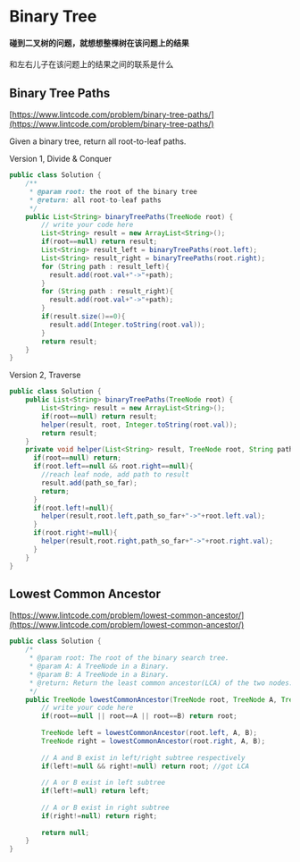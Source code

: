 # Binary Tree

#### 碰到二叉树的问题，就想想整棵树在该问题上的结果和左右儿子在该问题上的结果之间的联系是什么



## Binary Tree Paths

[https://www.lintcode.com/problem/binary-tree-paths/](https://www.lintcode.com/problem/binary-tree-paths/)

 Given a binary tree, return all root-to-leaf paths.

Version 1, Divide & Conquer

```java
public class Solution {
    /**
     * @param root: the root of the binary tree
     * @return: all root-to-leaf paths
     */
    public List<String> binaryTreePaths(TreeNode root) {
        // write your code here
        List<String> result = new ArrayList<String>();
        if(root==null) return result;
        List<String> result_left = binaryTreePaths(root.left);
        List<String> result_right = binaryTreePaths(root.right);
        for (String path : result_left){
          result.add(root.val+"->"+path);
        }
        for (String path : result_right){
          result.add(root.val+"->"+path);
        }
        if(result.size()==0){
          result.add(Integer.toString(root.val));
        }
        return result;
    }
}
```

Version 2, Traverse

```java
public class Solution {
    public List<String> binaryTreePaths(TreeNode root) {
        List<String> result = new ArrayList<String>();
        if(root==null) return result;
        helper(result, root, Integer.toString(root.val));
        return result;
    }
    private void helper(List<String> result, TreeNode root, String path_so_far){
      if(root==null) return;
      if(root.left==null && root.right==null){
        //reach leaf node, add path to result
        result.add(path_so_far);
        return;
      }
      if(root.left!=null){
        helper(result,root.left,path_so_far+"->"+root.left.val);
      }
      if(root.right!=null){
        helper(result,root.right,path_so_far+"->"+root.right.val);
      }
    }
}
```

## Lowest Common Ancestor

[https://www.lintcode.com/problem/lowest-common-ancestor/](https://www.lintcode.com/problem/lowest-common-ancestor/)

```java
public class Solution {
    /*
     * @param root: The root of the binary search tree.
     * @param A: A TreeNode in a Binary.
     * @param B: A TreeNode in a Binary.
     * @return: Return the least common ancestor(LCA) of the two nodes.
     */
    public TreeNode lowestCommonAncestor(TreeNode root, TreeNode A, TreeNode B) {
        // write your code here
        if(root==null || root==A || root==B) return root;
        
        TreeNode left = lowestCommonAncestor(root.left, A, B);
        TreeNode right = lowestCommonAncestor(root.right, A, B);
        
        // A and B exist in left/right subtree respectively
        if(left!=null && right!=null) return root; //got LCA
        
        // A or B exist in left subtree
        if(left!=null) return left;
        
        // A or B exist in right subtree
        if(right!=null) return right;
        
        return null;
    }
}
```

